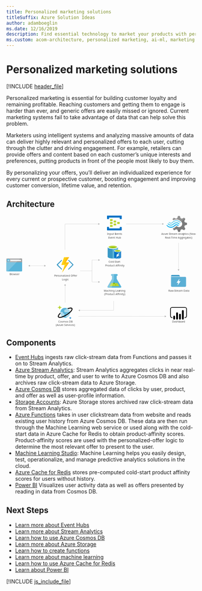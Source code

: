 ```yaml
---
title: Personalized marketing solutions
titleSuffix: Azure Solution Ideas
author: adamboeglin
ms.date: 12/16/2019
description: Find essential technology to market your products with personalized offers. Individualize your marketing for greater customer response using big-data insights.
ms.custom: acom-architecture, personalized marketing, ai-ml, marketing personalization, targeted marketing, 'https://azure.microsoft.com/solutions/architecture/personalized-marketing/'
---
```

# Personalized marketing solutions

[!INCLUDE [header_file](../header.md)]

Personalized marketing is essential for building customer loyalty and remaining profitable. Reaching customers and getting them to engage is harder than ever, and generic offers are easily missed or ignored. Current marketing systems fail to take advantage of data that can help solve this problem.

Marketers using intelligent systems and analyzing massive amounts of data can deliver highly relevant and personalized offers to each user, cutting through the clutter and driving engagement. For example, retailers can provide offers and content based on each customer’s unique interests and preferences, putting products in front of the people most likely to buy them.

By personalizing your offers, you’ll deliver an individualized experience for every current or prospective customer, boosting engagement and improving customer conversion, lifetime value, and retention.

## Architecture

<svg class="architecture-diagram" aria-labelledby="personalized-marketing" height="632.636" viewbox="0 0 1079.374 632.636"  xmlns="http://www.w3.org/2000/svg">
    <path d="M0 314.01a3.55 3.55 0 003.609 3.49H86.44a3.55 3.55 0 003.61-3.489V259.52H0z" fill="#59b4d9"/>
    <path d="M86.44 243.4H3.62A3.55 3.55 0 000 246.84v18.48h90.06v-18.47a3.55 3.55 0 00-3.62-3.45" fill="#a0a1a2"/>
    <path d="M3.63 243.4A3.55 3.55 0 000 246.85v67.17a3.55 3.55 0 003.609 3.49H7.57l71-74.15z" fill="#fff" opacity=".2" style="isolation:isolate"/>
    <path fill="#fff" d="M23.16 251.66h60.65v6.86H23.16z"/>
    <path d="M20.37 254.98a8.64 8.64 0 01-8.79 8.48 8.5 8.5 0 11-.57-17h.57a8.64 8.64 0 018.79 8.48" fill="#59b4d9"/>
    <path fill="#fff" d="M10.66 255.93l3.98 4.06h-2.16l-5.33-4.9 5.31-4.9h2.16l-3.96 4.04h9.71v1.7h-9.71z"/>
    <path d="M654.32 401.85l-25.15-42.05v-17h.45a5.263 5.263 0 10.37-10.52h-27.8a5.265 5.265 0 10-.48 10.52h.93v17l-25.14 42.05c-2.76 4.61-.5 8.39 5 8.39h66.79c5.53 0 7.79-3.78 5.03-8.39z" fill="#59b4d9"/>
    <path fill="#b8d432" d="M598.21 383.75l-10.38 17.35h56.16l-10.38-17.35h-35.4z"/>
    <path d="M614 388.91a5 5 0 005.07-4.9 4.73 4.73 0 00-.52-2.14h-9.12a4.72 4.72 0 00-.52 2.14 5 5 0 005.09 4.9z" fill="#7fba00"/>
    <ellipse cx="623.54" cy="394.57" fill="#7fba00" rx="2.49" ry="2.4"/>
    <path d="M577.5 401.85l25.15-42.05v-17h-.45a5.263 5.263 0 11-.37-10.52H614v27.41l-13.25 50.58h-18.24c-5.51-.03-7.77-3.81-5.01-8.42z" fill="#fff" opacity=".25" style="isolation:isolate"/>
    <path d="M577.63 179.32V234c0 5.76 13.18 10.3 29.33 10.3v-65z" fill="#3999c6"/>
    <path d="M606.65 244.3h.47c16.32 0 29.33-4.54 29.33-10.3v-54.68h-29.8z" fill="#59b4d9"/>
    <path d="M636.46 179.32c0 5.6-13.18 10.3-29.33 10.3s-29.49-4.7-29.49-10.3 13.18-10.3 29.33-10.3 29.49 4.7 29.49 10.3" fill="#fff"/>
    <path d="M630.5 178.72c0 3.79-10.51 6.82-23.37 6.82s-23.53-3-23.53-6.82 10.51-6.82 23.37-6.82 23.53 3 23.53 6.82" fill="#7fba00"/>
    <path d="M625.48 182.8c3.14-1.21 4.86-2.57 4.86-4.09 0-3.79-10.51-6.82-23.37-6.82s-23.37 3-23.37 6.82c0 1.51 1.88 3 4.86 4.09 4.23-1.67 11-2.57 18.51-2.57s14.28 1.06 18.51 2.57" fill="#b8d432"/>
    <path d="M615 200.98v36.51c0 3.79 8.78 6.82 19.61 6.82v-43.33z" fill="#0072c6"/>
    <path d="M634.26 244.3h.31c10.82 0 19.61-3 19.61-6.82v-36.5h-19.92z" fill="#0072c6"/>
    <path d="M634.26 244.3h.31c10.82 0 19.61-3 19.61-6.82v-36.5h-19.92z" fill="#fff" opacity=".15" style="isolation:isolate"/>
    <path d="M654.19 200.98c0 3.79-8.78 6.82-19.61 6.82s-19.61-3-19.61-6.82 8.78-6.82 19.61-6.82 19.61 3 19.61 6.82" fill="#fff"/>
    <path d="M650.11 200.53c0 2.42-7.06 4.54-15.53 4.54s-15.53-2-15.53-4.54c0-2.42 7.06-4.54 15.53-4.54s15.53 2.12 15.53 4.54" fill="#7fba00"/>
    <path d="M646.82 203.25c2-.76 3.29-1.67 3.29-2.73 0-2.42-7.06-4.54-15.53-4.54-8.63 0-15.53 2-15.53 4.54 0 1.06 1.26 2 3.29 2.73a42.09 42.09 0 0124.47 0" fill="#b8d432"/>
    <path fill="#fff" d="M645.24 223.09l-21.8 17.42 8.47-13.48h-7.37l21.8-17.27-8.47 13.33h7.37z"/>
    <text fill="#505050" font-family="SegoeUI, Segoe UI" font-size="14.81" style="isolation:isolate" transform="matrix(1.04 0 0 1 295.88 608.13)">
        Cosmos DB
    </text>
    <text fill="#505050" font-family="SegoeUI, Segoe UI" font-size="14.81" style="isolation:isolate" transform="matrix(1.04 0 0 1 281.81 627.87)">
        (Azu
    </text>
    <text fill="#505050" font-family="SegoeUI, Segoe UI" font-size="14.81" letter-spacing="-.01em" style="isolation:isolate" transform="matrix(1.04 0 0 1 311.95 627.87)">
        r
    </text>
    <text fill="#505050" font-family="SegoeUI, Segoe UI" font-size="14.81" style="isolation:isolate" transform="matrix(1.04 0 0 1 317.08 627.87)">
        e Se
    </text>
    <text fill="#505050" font-family="SegoeUI, Segoe UI" font-size="14.81" letter-spacing=".04em" style="isolation:isolate" transform="matrix(1.04 0 0 1 345.47 627.87)">
        r
    </text>
    <text fill="#505050" font-family="SegoeUI, Segoe UI" font-size="14.81" style="isolation:isolate" transform="matrix(1.04 0 0 1 351.42 627.87)">
        vices)
    </text>
    <g style="isolation:isolate" fill="#505050" font-family="SegoeUI, Segoe UI" font-size="14.81">
        <text style="isolation:isolate" transform="matrix(1.04 0 0 1 944.75 608.13)">
            Dashb
        </text>
        <text letter-spacing="-.01em" style="isolation:isolate" transform="matrix(1.04 0 0 1 987.682 608.13)">
            o
        </text>
        <text style="isolation:isolate" transform="matrix(1.04 0 0 1 996.5 608.13)">
            a
        </text>
        <text letter-spacing="-.01em" style="isolation:isolate" transform="matrix(1.04 0 0 1 1004.332 608.13)">
            r
        </text>
        <text style="isolation:isolate" transform="matrix(1.04 0 0 1 1009.479 608.13)">
            d
        </text>
    </g>
    <g style="isolation:isolate" fill="#505050" font-family="SegoeUI, Segoe UI" font-size="14.81">
        <text style="isolation:isolate" transform="matrix(1.04 0 0 1 18.01 338.48)">
            B
        </text>
        <text letter-spacing="-.01em" style="isolation:isolate" transform="matrix(1.04 0 0 1 26.84 338.48)">
            r
        </text>
        <text style="isolation:isolate" transform="matrix(1.04 0 0 1 31.988 338.48)">
            owser
        </text>
    </g>
    <text fill="#505050" font-family="SegoeUI, Segoe UI" font-size="14.81" style="isolation:isolate" transform="matrix(1.04 0 0 1 883.5 109.91)">
        Azu
    </text>
    <text fill="#505050" font-family="SegoeUI, Segoe UI" font-size="14.81" letter-spacing="-.01em" style="isolation:isolate" transform="matrix(1.04 0 0 1 909.01 109.91)">
        r
    </text>
    <text fill="#505050" font-family="SegoeUI, Segoe UI" font-size="14.81" style="isolation:isolate" transform="matrix(1.04 0 0 1 914.14 109.91)">
        e
    </text>
    <text fill="#505050" font-family="SegoeUI, Segoe UI" font-size="14.81" letter-spacing="-.029em" style="isolation:isolate" transform="matrix(1.04 0 0 1 926.36 109.91)">
        S
    </text>
    <text fill="#505050" font-family="SegoeUI, Segoe UI" font-size="14.81" style="isolation:isolate" transform="matrix(1.04 0 0 1 934.02 109.91)">
        t
    </text>
    <text fill="#505050" font-family="SegoeUI, Segoe UI" font-size="14.81" letter-spacing="-.01em" style="isolation:isolate" transform="matrix(1.04 0 0 1 939.21 109.91)">
        r
    </text>
    <text fill="#505050" font-family="SegoeUI, Segoe UI" font-size="14.81" style="isolation:isolate" transform="matrix(1.04 0 0 1 944.34 109.91)">
        eam Anal
    </text>
    <text fill="#505050" font-family="SegoeUI, Segoe UI" font-size="14.81" style="isolation:isolate" transform="matrix(1.04 0 0 1 1007.67 109.91)">
        y
    </text>
    <text fill="#505050" font-family="SegoeUI, Segoe UI" font-size="14.81" style="isolation:isolate" transform="matrix(1.04 0 0 1 1015.14 109.91)">
        tics (Near
    </text>
    <text fill="#505050" font-family="SegoeUI, Segoe UI" font-size="14.81" letter-spacing="-.029em" style="isolation:isolate" transform="matrix(1.04 0 0 1 904.46 129.65)">
        R
    </text>
    <text fill="#505050" font-family="SegoeUI, Segoe UI" font-size="14.81" style="isolation:isolate" transform="matrix(1.04 0 0 1 913.21 129.65)">
        eal-Time Agg
    </text>
    <text fill="#505050" font-family="SegoeUI, Segoe UI" font-size="14.81" letter-spacing="-.01em" style="isolation:isolate" transform="matrix(1.04 0 0 1 1004.03 129.65)">
        r
    </text>
    <text fill="#505050" font-family="SegoeUI, Segoe UI" font-size="14.81" style="isolation:isolate" transform="matrix(1.04 0 0 1 1009.16 129.65)">
        ega
    </text>
    <text fill="#505050" font-family="SegoeUI, Segoe UI" font-size="14.81" letter-spacing="-.01em" style="isolation:isolate" transform="matrix(1.04 0 0 1 1034.01 129.65)">
        t
    </text>
    <text fill="#505050" font-family="SegoeUI, Segoe UI" font-size="14.81" style="isolation:isolate" transform="matrix(1.04 0 0 1 1039.09 129.65)">
        es)
    </text>
    <path d="M626 37.77a1.34 1.34 0 01-1.277 1.4H613.31a1.34 1.34 0 01-1.45-1.4v-8.1a1.34 1.34 0 011.277-1.4H624.6a1.34 1.34 0 011.45 1.4zM646.29 46.16a1.34 1.34 0 01-1.277 1.4H633.56a1.34 1.34 0 01-1.45-1.4v-8.1a1.34 1.34 0 011.277-1.4h11.453a1.34 1.34 0 011.45 1.4zM626 54.54a1.34 1.34 0 01-1.277 1.4H613.31a1.34 1.34 0 01-1.45-1.4V46.4a1.34 1.34 0 011.277-1.4H624.6a1.34 1.34 0 011.4 1.277v.123zM605.78 29.4a1.34 1.34 0 01-1.277 1.4H592.75a1.34 1.34 0 01-1.45-1.4v-8.39a1.34 1.34 0 011.277-1.4H604c1.16 0 1.74.56 1.74 1.4z" fill="#b8d432"/>
    <path d="M656.42.05h-81a1.34 1.34 0 00-1.42 1.4v16.76a1.34 1.34 0 001.277 1.4h8.853a1.34 1.34 0 001.45-1.4v-7h60.72v7c0 .84.58 1.4 1.74 1.4h8.39a1.34 1.34 0 001.45-1.4V1.4A1.34 1.34 0 00656.6 0h-.173zM656.42 64.6H648a1.34 1.34 0 00-1.45 1.4v6.7h-61.03v-7c0-.84-.58-1.4-1.74-1.4h-8.38c-.87 0-1.45.56-1.45 1.68v16.5a1.34 1.34 0 001.277 1.4h81.193a1.34 1.34 0 001.45-1.4V66a1.34 1.34 0 00-1.277-1.4h-.173z" fill="#0072c6"/>
    <path d="M605.78 46.16a1.34 1.34 0 01-1.277 1.4H592.75a1.34 1.34 0 01-1.45-1.4v-8.39a1.34 1.34 0 011.277-1.4H604c1.16 0 1.74.56 1.74 1.4zM605.78 62.92a1.34 1.34 0 01-1.277 1.4H592.75a1.34 1.34 0 01-1.45-1.4v-8.38a1.34 1.34 0 011.277-1.4H604c1.16 0 1.74.56 1.74 1.4z" fill="#b8d432"/>
    <text fill="#505050" font-family="SegoeUI, Segoe UI" font-size="14.81" style="isolation:isolate" transform="matrix(1.04 0 0 1 574.24 109.91)">
        Input E
    </text>
    <text fill="#505050" font-family="SegoeUI, Segoe UI" font-size="14.81" letter-spacing="-.01em" style="isolation:isolate" transform="matrix(1.04 0 0 1 621.85 109.91)">
        v
    </text>
    <text fill="#505050" font-family="SegoeUI, Segoe UI" font-size="14.81" style="isolation:isolate" transform="matrix(1.04 0 0 1 629.11 109.91)">
        ents
    </text>
    <text fill="#505050" font-family="SegoeUI, Segoe UI" font-size="14.81" style="isolation:isolate" transform="matrix(1.04 0 0 1 581.03 129.65)">
        E
    </text>
    <text fill="#505050" font-family="SegoeUI, Segoe UI" font-size="14.81" letter-spacing="-.01em" style="isolation:isolate" transform="matrix(1.04 0 0 1 588.78 129.65)">
        v
    </text>
    <text fill="#505050" font-family="SegoeUI, Segoe UI" font-size="14.81" style="isolation:isolate" transform="matrix(1.04 0 0 1 596.04 129.65)">
        ent Hub
    </text>
    <text fill="#505050" font-family="SegoeUI, Segoe UI" font-size="14.81" style="isolation:isolate" transform="matrix(1.04 0 0 1 582.36 268.55)">
        Cold
    </text>
    <text fill="#505050" font-family="SegoeUI, Segoe UI" font-size="14.81" letter-spacing="-.029em" style="isolation:isolate" transform="matrix(1.04 0 0 1 617.79 268.55)">
        S
    </text>
    <text fill="#505050" font-family="SegoeUI, Segoe UI" font-size="14.81" style="isolation:isolate" transform="matrix(1.04 0 0 1 625.45 268.55)">
        ta
    </text>
    <text fill="#505050" font-family="SegoeUI, Segoe UI" font-size="14.81" letter-spacing=".029em" style="isolation:isolate" transform="matrix(1.04 0 0 1 638.45 268.55)">
        r
    </text>
    <text fill="#505050" font-family="SegoeUI, Segoe UI" font-size="14.81" style="isolation:isolate" transform="matrix(1.04 0 0 1 644.23 268.55)">
        t
    </text>
    <text fill="#505050" font-family="SegoeUI, Segoe UI" font-size="14.81" style="isolation:isolate" transform="matrix(1.04 0 0 1 563.25 288.3)">
        P
    </text>
    <text fill="#505050" font-family="SegoeUI, Segoe UI" font-size="14.81" letter-spacing="-.01em" style="isolation:isolate" transform="matrix(1.04 0 0 1 571.84 288.3)">
        r
    </text>
    <text fill="#505050" font-family="SegoeUI, Segoe UI" font-size="14.81" style="isolation:isolate" transform="matrix(1.04 0 0 1 576.97 288.3)">
        oduct Affinity
    </text>
    <text fill="#505050" font-family="SegoeUI, Segoe UI" font-size="14.81" style="isolation:isolate" transform="matrix(1.04 0 0 1 555.2 432.39)">
        Maching Lea
    </text>
    <text fill="#505050" font-family="SegoeUI, Segoe UI" font-size="14.81" style="isolation:isolate" transform="matrix(1.04 0 0 1 641.22 432.39)">
        r
    </text>
    <text fill="#505050" font-family="SegoeUI, Segoe UI" font-size="14.81" style="isolation:isolate" transform="matrix(1.04 0 0 1 646.52 432.39)">
        ning
    </text>
    <text fill="#505050" font-family="SegoeUI, Segoe UI" font-size="14.81" style="isolation:isolate" transform="matrix(1.04 0 0 1 558.64 452.13)">
        (P
    </text>
    <text fill="#505050" font-family="SegoeUI, Segoe UI" font-size="14.81" letter-spacing="-.01em" style="isolation:isolate" transform="matrix(1.04 0 0 1 571.85 452.13)">
        r
    </text>
    <text fill="#505050" font-family="SegoeUI, Segoe UI" font-size="14.81" style="isolation:isolate" transform="matrix(1.04 0 0 1 576.98 452.13)">
        oduct Affinity)
    </text>
    <text fill="#505050" font-family="SegoeUI, Segoe UI" font-size="14.81" style="isolation:isolate" transform="matrix(1.04 0 0 1 923.85 432.39)">
        Raw
    </text>
    <text fill="#505050" font-family="SegoeUI, Segoe UI" font-size="14.81" letter-spacing="-.029em" style="isolation:isolate" transform="matrix(1.04 0 0 1 956.11 432.39)">
        S
    </text>
    <text fill="#505050" font-family="SegoeUI, Segoe UI" font-size="14.81" style="isolation:isolate" transform="matrix(1.04 0 0 1 963.771 432.39)">
        t
    </text>
    <text fill="#505050" font-family="SegoeUI, Segoe UI" font-size="14.81" letter-spacing="-.01em" style="isolation:isolate" transform="matrix(1.04 0 0 1 968.96 432.39)">
        r
    </text>
    <text fill="#505050" font-family="SegoeUI, Segoe UI" font-size="14.81" style="isolation:isolate" transform="matrix(1.04 0 0 1 974.09 432.39)">
        eam Data
    </text>
    <text fill="#505050" font-family="SegoeUI, Segoe UI" font-size="14.81" letter-spacing="-.04em" style="isolation:isolate" transform="matrix(1.04 0 0 1 273.03 347.82)">
        P
    </text>
    <text fill="#505050" font-family="SegoeUI, Segoe UI" font-size="14.81" style="isolation:isolate" transform="matrix(1.04 0 0 1 281.05 347.82)">
        e
    </text>
    <text fill="#505050" font-family="SegoeUI, Segoe UI" font-size="14.81" letter-spacing=".01em" style="isolation:isolate" transform="matrix(1.04 0 0 1 289.07 347.82)">
        r
    </text>
    <text fill="#505050" font-family="SegoeUI, Segoe UI" font-size="14.81" style="isolation:isolate" transform="matrix(1.04 0 0 1 294.51 347.82)">
        sonalized Offer
    </text>
    <text fill="#505050" font-family="SegoeUI, Segoe UI" font-size="14.81" style="isolation:isolate" transform="matrix(1.04 0 0 1 317.04 367.56)">
        Logic
    </text>
    <path fill="none" stroke="#afafaf" stroke-miterlimit="10" stroke-width=".94" d="M132.8 285.26h85.24"/>
    <path fill="#afafaf" d="M134.26 290.27l-8.67-5.01 8.67-5.01v10.02zM216.58 290.27l8.67-5.01-8.67-5.01v10.02z"/>
    <path fill="none" stroke="#afafaf" stroke-miterlimit="10" stroke-width=".94" d="M334.25 194.38V47.55M525.61 47.72H334.77"/>
    <path fill="#afafaf" d="M524.14 42.71l8.68 5.01-8.68 5.01V42.71z"/>
    <path fill="none" stroke="#afafaf" stroke-miterlimit="10" stroke-width=".94" d="M890.38 47.6H682.69"/>
    <path fill="#afafaf" d="M888.92 42.59l8.67 5.01-8.67 5.01V42.59z"/>
    <path fill="none" stroke="#afafaf" stroke-miterlimit="10" stroke-width=".94" d="M904.58 573.35l-493.8-.12"/>
    <path fill="#afafaf" d="M903.11 568.34l8.68 5.01-8.68 5v-10.01z"/>
    <path fill="none" stroke="#afafaf" stroke-miterlimit="10" stroke-width=".94" d="M612.03 485.56v52.78M417.98 538.94h194.05"/>
    <path fill="#afafaf" d="M419.45 543.95l-8.67-5.01 8.67-5.01v10.02z"/>
    <path fill="none" stroke="#afafaf" stroke-miterlimit="10" stroke-width=".94" d="M981.7 155.39v151.68"/>
    <path fill="#afafaf" d="M976.69 305.6l5.01 8.68 5.01-8.68h-10.02z"/>
    <path d="M382.06 281.16a2.69 2.69 0 000-3.43l-4.61-4.61-20.53-19.93a2.33 2.33 0 00-3.27 0 2.26 2.26 0 000 3.43l21.57 21.13a2.52 2.52 0 010 3.43l-22 21.87a2.52 2.52 0 000 3.43 2.49 2.49 0 003.27 0l20.38-20.23.15-.15zM288 281.16a2.69 2.69 0 010-3.43l4.61-4.61 20.53-19.94a2.33 2.33 0 013.27 0 2.26 2.26 0 010 3.43l-21.13 21.13a2.52 2.52 0 000 3.43l21.57 21.87a2.52 2.52 0 010 3.43 2.49 2.49 0 01-3.27 0l-20.83-19.95-.15-.15z" fill="#3999c6"/>
    <path fill="#fcd116" d="M358.25 236.67h-29.01l-15.62 44.04 19.04.14-14.87 43.6 41.06-58.18h-19.94l19.34-29.6z"/>
    <path fill="#ff8c00" opacity=".3" style="isolation:isolate" d="M338.91 266.27l19.34-29.6h-15.17l-16.07 36.6 19.04.15-28.26 51.03 41.06-58.18h-19.94z"/>
    <path fill="none" d="M938.88 328.73h85.64v85.64h-85.64z"/>
    <path d="M989.46 344.79l-2.46-4.28a5.52 5.52 0 00-4.55-2.68h-38.22a5.37 5.37 0 00-5.35 5.35v2.94h51.39c-.27-.52-.55-.79-.81-1.33z" fill="#3596c5"/>
    <path d="M1021.31 348.81h-82.43v51.12a5.37 5.37 0 005.35 5.35h74.94a5.37 5.37 0 005.35-5.35v-46.3a5.29 5.29 0 00-3.21-4.82zm-28.64 25.42l-15.26 21.68c0 .27-.27.27-.53.27h-.27c-.27-.27-.53-.54-.27-.8l4-12.85h-8.83a.93.93 0 01-.53-.27v-.8l14.72-21.41c0-.27.27-.27.53-.27h.27c.27.27.53.54.27.8L983 373.17h9.1a.86.86 0 01.8.8.26.26 0 00-.27.25v.01h.04z" fill="#5bafd5"/>
    <path fill="none" stroke="#afafaf" stroke-miterlimit="10" stroke-width=".94" d="M488.39 252.72v124.19M526.15 252.72h-37.76"/>
    <path fill="#afafaf" d="M524.68 247.72l8.67 5-8.67 5.01v-10.01z"/>
    <path fill="none" stroke="#afafaf" stroke-miterlimit="10" stroke-width=".94" d="M526.15 377.44h-37.76"/>
    <path fill="#afafaf" d="M524.68 372.43l8.67 5.01-8.67 5.01v-10.02z"/>
    <path fill="none" stroke="#afafaf" stroke-miterlimit="10" stroke-width=".94" d="M488.39 314.28h-67.98M335.04 495.2v-98.78"/>
    <path fill="#afafaf" d="M340.05 397.89l-5.01-8.67-5 8.67h10.01z"/>
    <path d="M1018.07 582.25h-1.93v-3.85h1.93a7.44 7.44 0 007.43-7.43v-39.43a7.44 7.44 0 00-7.43-7.43h-73.13a7.44 7.44 0 00-7.43 7.43v39.43a7.44 7.44 0 007.43 7.43h1.93v3.86h-1.93a11.3 11.3 0 01-11.29-11.29v-39.43a11.3 11.3 0 0111.29-11.29h73.12a11.3 11.3 0 0111.29 11.29v39.43a11.3 11.3 0 01-11.29 11.29"/>
    <path d="M956.8 569.33a5.24 5.24 0 015.24 5.24v12.08a5.24 5.24 0 01-5.24 5.24 5.24 5.24 0 01-5.24-5.23v-12.09a5.24 5.24 0 015.24-5.24zM973.27 591.88a5.24 5.24 0 01-5.24-5.24v-31a5.24 5.24 0 0110.48 0v31a5.24 5.24 0 01-5.24 5.24M1006.22 591.73a5.24 5.24 0 01-5.24-5.24v-43.9a5.24 5.24 0 0110.48-.02v43.92a5.24 5.24 0 01-5.24 5.24M989.74 591.88a5.24 5.24 0 01-5.24-5.24v-23a5.24 5.24 0 1110.48-.02v23.02a5.24 5.24 0 01-5.24 5.24"/>
    <path d="M362.76 546.08a28 28 0 11-33.82-20.68h.06a27.9 27.9 0 0133.729 20.474v.006z" fill="#59b4d9"/>
    <path d="M331.56 563.87a7.44 7.44 0 00-7.41-7.47H323a7.4 7.4 0 00-7.26-9.13H308a27.72 27.72 0 006.74 24h9.38a7.44 7.44 0 007.46-7.42v-.01zM340.8 533.08a5 5 0 00.2 1.32h-3.22a7.73 7.73 0 100 15.46h25.61a27.41 27.41 0 00-14.49-21.76h-3.05a5 5 0 00-5.05 4.95zM363.36 555.58h-15.28a6.31 6.31 0 00-6.33 6.29 6.25 6.25 0 00.76 3 6.29 6.29 0 001.91 12.3h4.26a27.92 27.92 0 0014.68-21.59z" fill="#fff" opacity=".5" style="isolation:isolate"/>
    <path d="M304.15 534.01a.86.86 0 01-.86-.85 9.79 9.79 0 00-9.8-9.77.86.86 0 110-1.71 9.79 9.79 0 009.8-9.75.86.86 0 011.72 0 9.79 9.79 0 009.8 9.77.86.86 0 110 1.71 9.79 9.79 0 00-9.8 9.76.86.86 0 01-.86.84z" fill="#b8d432"/>
    <path d="M364.6 589.06a.51.51 0 01-.51-.51 5.86 5.86 0 00-5.87-5.83.51.51 0 110-1 5.86 5.86 0 005.86-5.84.51.51 0 011 0 5.86 5.86 0 005.9 5.82h.02a.51.51 0 110 1 5.86 5.86 0 00-5.86 5.84.51.51 0 01-.51.51z" fill="#0072c6"/>
    <path d="M376.34 527.45c-2.67-4.38-9.39-5.39-19.42-2.94a79.909 79.909 0 00-9.21 2.94 28.249 28.249 0 015.43 3.47c1.71-.56 3.38-1.07 5-1.46a35 35 0 018.17-1.16c3.29 0 5.1.81 5.7 1.8 1 1.62.08 5.91-5.75 12.64-1 1.2-2.2 2.41-3.43 3.63a127.13 127.13 0 01-45.18 27.64c-10.15 3.31-17.08 3.24-18.63.7s1.55-8.74 9.13-16.28a27.731 27.731 0 01-.62-6.52c-12.06 10.9-16 20.34-12.85 25.45 1.63 2.67 5.2 4.17 10.41 4.17a53 53 0 0018-4 138.29 138.29 0 0040.42-24.84 79 79 0 006.59-6.66c6.76-7.76 8.9-14.21 6.24-18.58z"/>
    <path d="M1014.29 63.67l2.79-7.22 12.8-4.42V41.79l-1.4-.47-11.41-3.26-2.79-7.22 5.82-11.87-7.22-7.22-1.4.7-10.48 5.36-7.45-3-4.63-12.41h-10.47L978 3.85l-3.49 10.94-7.22 2.79-12.34-5.35-7.46 7.17.7 1.4 3.26 6.05a36.64 36.64 0 0118.39-4.66 37.55 37.55 0 0124 9.78 53.878 53.878 0 014.42 3.72 17.768 17.768 0 011.86 2.56 18.15 18.15 0 01-4.66 23.28 17.83 17.83 0 01-18.46 2.6c-.7-.47-1.16-.47-1.4-.7a24.168 24.168 0 01-4-2.79c-.47 0-.7-.47-1.4-.47a5.74 5.74 0 00-4 1.86l-.47.47A35 35 0 01951 71.82l-2.09 4.42 7 7 .47.47 1.4-.7 10.47-5.35 7.17 2.74 4 12.34h10.47l.47-1.4L994 80.4l7.22-2.79 12.34 5.35 7-7.68-.7-1.4z" fill="#7a7a7a"/>
    <path d="M951.91 45.51c-7.91 8.38-20.72 8.38-28.17-.47a2 2 0 00-3.26 0 2.64 2.64 0 00-.7 1.86 4.44 4.44 0 00.7 1.86c9.31 10.47 24.91 10.71 34.92.47 7.91-7.91 20.25-8.15 27.93.7 1.16 1.16 2.56 1.16 3.26 0a2.64 2.64 0 00.7-1.86 4.44 4.44 0 00-.7-1.86 23.42 23.42 0 00-33.043-2.272q-.856.746-1.637 1.572z" fill="#48c8ef"/>
    <path d="M969.37 49.93a14.78 14.78 0 00-11.17 4.66l-.47.47-.47.47A26.24 26.24 0 01937 63.9c-7.68 0-14.43-3.72-20-9.31-1.16-1.16-2.56-1.16-3.26 0-.23 0-.23.47-.23 1.16a3.13 3.13 0 001.16 2.09 30.77 30.77 0 0023.28 10.94c8.61.47 17-3.26 23.51-10.24l.47-.47.47-.47a10.55 10.55 0 017.67-3.2c2.79 0 5.35 1.4 7.68 3.72 1.16 1.16 2.56 1.16 3.26 0a2.64 2.64 0 00.7-1.86 4.441 4.441 0 00-.71-1.86 18.93 18.93 0 00-11.63-4.47z" fill="#00abec"/>
    <path d="M949.82 40.4a27.3 27.3 0 0120.25-8.61c7.45 0 14.43 3.72 19.55 9.31 1.16 1.16 2.56 1.16 3.26 0a2.64 2.64 0 00.7-1.86 4.44 4.44 0 00-.7-1.86A30.77 30.77 0 00969.6 26.4a31.26 31.26 0 00-23.51 10.24l-.47.47-.47.47a10.55 10.55 0 01-7.68 3.26c-3 0-5.35-1.4-7.68-3.72-1.16-1.16-2.56-1.16-3.26 0a2.64 2.64 0 00-.7 1.86 4.44 4.44 0 00.7 1.86 15 15 0 0021.17 1.372q.49-.43.941-.9l.47-.47z" fill="#84d6ef"/>
    <g opacity=".2" fill="#f1f1f1">
        <path d="M971.46 60.4c-.47 0-.7-.47-1.4-.47a5.74 5.74 0 00-4 1.86l-.47.47a35 35 0 01-14.9 9.31l-2.09 4.42 3.72 3.72zM951.68 27.12a36.64 36.64 0 0118.39-4.66 37.55 37.55 0 0124 9.78c1.16.93 2.09 1.63 3.26 2.56l19.32-19.32-4-4-1.4.7-10.47 5.35-7.22-2.79-4.64-12.34h-10.47L978 3.85l-3.49 10.94-7.22 2.79-12.34-5.35-7.46 7.17.7 1.4z"/>
    </g>
</svg>

## Components
* [Event Hubs](https://azure.microsoft.com/services/event-hubs/) ingests raw click-stream data from Functions and passes it on to Stream Analytics.
* [Azure Stream Analytics](https://azure.microsoft.com/services/stream-analytics/): Stream Analytics aggregates clicks in near real-time by product, offer, and user to write to Azure Cosmos DB and also archives raw click-stream data to Azure Storage.
* [Azure Cosmos DB](https://azure.microsoft.com/services/cosmos-db/) stores aggregated data of clicks by user, product, and offer as well as user-profile information.
* [Storage Accounts](https://azure.microsoft.com/services/storage/): Azure Storage stores archived raw click-stream data from Stream Analytics.
* [Azure Functions](https://azure.microsoft.com/services/functions/) takes in user clickstream data from website and reads existing user history from Azure Cosmos DB. These data are then run through the Machine Learning web service or used along with the cold-start data in Azure Cache for Redis to obtain product-affinity scores. Product-affinity scores are used with the personalized-offer logic to determine the most relevant offer to present to the user.
* [Machine Learning Studio](https://azure.microsoft.com/services/machine-learning-studio/): Machine Learning helps you easily design, test, operationalize, and manage predictive analytics solutions in the cloud.
* [Azure Cache for Redis](https://azure.microsoft.com/services/cache/) stores pre-computed cold-start product affinity scores for users without history.
* [Power BI](https://powerbi.microsoft.com/) Visualizes user activity data as well as offers presented by reading in data from Cosmos DB.

## Next Steps
* [Learn more about Event Hubs](/azure/event-hubs/event-hubs-what-is-event-hubs)
* [Learn more about Stream Analytics](/azure/stream-analytics/stream-analytics-introduction)
* [Learn how to use Azure Cosmos DB](/azure/cosmos-db)
* [Learn more about Azure Storage](/azure/storage/storage-introduction)
* [Learn how to create functions](/azure/azure-functions)
* [Learn more about machine learning](/azure/machine-learning/machine-learning-what-is-machine-learning)
* [Learn how to use Azure Cache for Redis](/azure/redis-cache/cache-dotnet-how-to-use-azure-redis-cache)
* [Learn about Power BI](https://powerbi.microsoft.com/documentation/powerbi-landing-page/)

[!INCLUDE [js_include_file](../../_js/index.md)]
